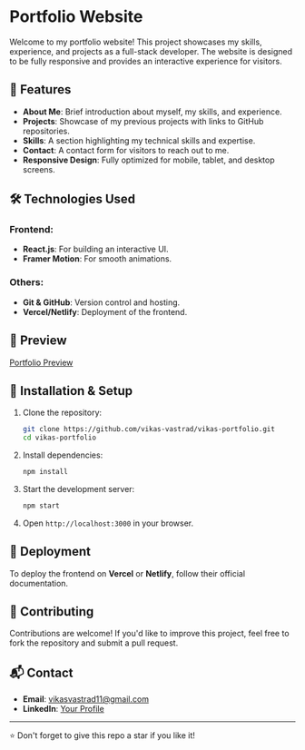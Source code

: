 # Portfolio Website

Welcome to my portfolio website! This project showcases my skills, experience, and projects as a full-stack developer. The website is designed to be fully responsive and provides an interactive experience for visitors.

## 🚀 Features

- **About Me**: Brief introduction about myself, my skills, and experience.
- **Projects**: Showcase of my previous projects with links to GitHub repositories.
- **Skills**: A section highlighting my technical skills and expertise.
- **Contact**: A contact form for visitors to reach out to me.
- **Responsive Design**: Fully optimized for mobile, tablet, and desktop screens.

## 🛠️ Technologies Used

### Frontend:
- **React.js**: For building an interactive UI.
- **Framer Motion**: For smooth animations.

### Others:
- **Git & GitHub**: Version control and hosting.
- **Vercel/Netlify**: Deployment of the frontend.

## 📸 Preview

[Portfolio Preview](https://drive.google.com/file/d/1rcBc80pRsIcxdSMXURfN7Mjg2xDwPhyN/view?usp=sharing)

## 🔧 Installation & Setup

1. Clone the repository:
   ```bash
   git clone https://github.com/vikas-vastrad/vikas-portfolio.git
   cd vikas-portfolio
   ```
2. Install dependencies:
   ```bash
   npm install
   ```
3. Start the development server:
   ```bash
   npm start
   ```
4. Open `http://localhost:3000` in your browser.

## 🚀 Deployment

To deploy the frontend on **Vercel** or **Netlify**, follow their official documentation.

## 🤝 Contributing

Contributions are welcome! If you'd like to improve this project, feel free to fork the repository and submit a pull request.

## 📬 Contact

- **Email**: vikasvastrad11@gmail.com
- **LinkedIn**: [Your Profile](https://www.linkedin.com/in/vikas-vastrad-dev)

---

⭐ Don't forget to give this repo a star if you like it!
